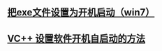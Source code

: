 ## [把exe文件设置为开机启动（win7）](https://blog.csdn.net/zhouyingge1104/article/details/74853193)
## [VC++ 设置软件开机自启动的方法](https://www.cnblogs.com/MakeView660/p/6214455.html)
